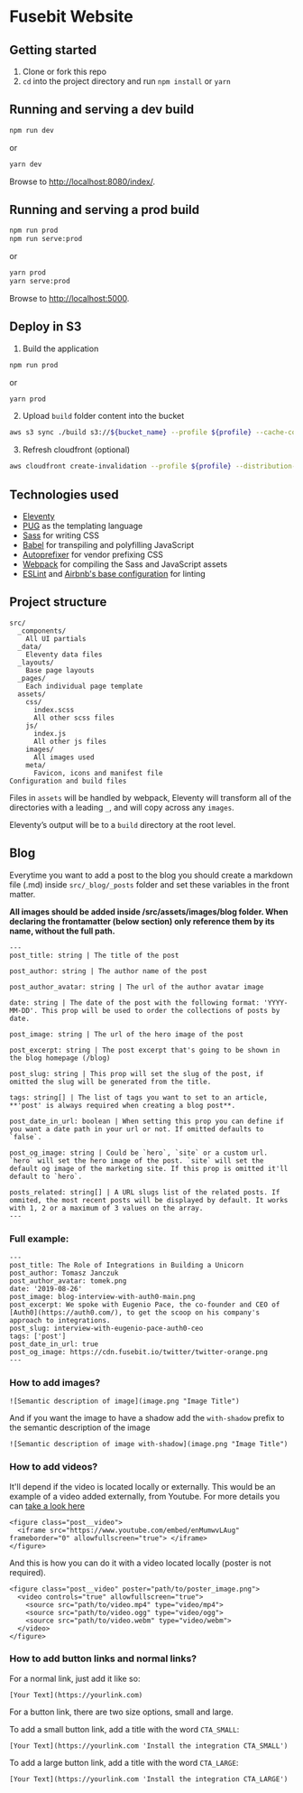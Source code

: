 # Fusebit Website

## Getting started

1. Clone or fork this repo
2. `cd` into the project directory and run `npm install` or `yarn`

## Running and serving a dev build

```sh
npm run dev
```

or

```sh
yarn dev
```

Browse to [http://localhost:8080/index/](http://localhost:8080/index/).

## Running and serving a prod build

```sh
npm run prod
npm run serve:prod
```

or

```sh
yarn prod
yarn serve:prod
```

Browse to [http://localhost:5000](http://localhost:5000).

## Deploy in S3

1) Build the application

```sh
npm run prod
```

or

```sh
yarn prod
```

2) Upload `build` folder content into the bucket

```sh
aws s3 sync ./build s3://${bucket_name} --profile ${profile} --cache-control max-age=31536000
```

3) Refresh cloudfront (optional)
```sh
aws cloudfront create-invalidation --profile ${profile} --distribution-id ${cloudfront_id} --paths '/*'
```

## Technologies used

* [Eleventy](https://www.11ty.dev/)
* [PUG](https://pugjs.org/) as the templating language
* [Sass](https://sass-lang.com/) for writing CSS
* [Babel](https://babeljs.io/) for transpiling and polyfilling JavaScript
* [Autoprefixer](https://github.com/postcss/autoprefixer) for vendor prefixing CSS
* [Webpack](https://webpack.js.org/) for compiling the Sass and JavaScript assets
* [ESLint](https://eslint.org/) and [Airbnb's base configuration](https://www.npmjs.com/package/eslint-config-airbnb-base) for linting

## Project structure

```
src/
  _components/
    All UI partials
  _data/
    Eleventy data files
  _layouts/
    Base page layouts
  _pages/
    Each individual page template
  assets/
    css/
      index.scss
      All other scss files
    js/
      index.js
      All other js files
    images/
      All images used
    meta/
      Favicon, icons and manifest file
Configuration and build files
```

Files in `assets` will be handled by webpack, Eleventy will transform all of the directories with a leading `_`, and will copy across any `images`.

Eleventy’s output will be to a `build` directory at the root level.

## Blog
Everytime you want to add a post to the blog you should create a markdown file (.md) inside `src/_blog/_posts` folder and set these variables in the front matter. 

**All images should be added inside /src/assets/images/blog folder. When declaring the frontamatter (below section) only reference them by its name, without the full path.**
```
---
post_title: string | The title of the post  

post_author: string | The author name of the post 

post_author_avatar: string | The url of the author avatar image

date: string | The date of the post with the following format: 'YYYY-MM-DD'. This prop will be used to order the collections of posts by date.

post_image: string | The url of the hero image of the post

post_excerpt: string | The post excerpt that's going to be shown in the blog homepage (/blog)

post_slug: string | This prop will set the slug of the post, if omitted the slug will be generated from the title.

tags: string[] | The list of tags you want to set to an article, **'post' is always required when creating a blog post**.

post_date_in_url: boolean | When setting this prop you can define if you want a date path in your url or not. If omitted defaults to `false`.

post_og_image: string | Could be `hero`, `site` or a custom url. `hero` will set the hero image of the post. `site` will set the default og image of the marketing site. If this prop is omitted it'll default to `hero`.

posts_related: string[] | A URL slugs list of the related posts. If ommited, the most recent posts will be displayed by default. It works with 1, 2 or a maximum of 3 values on the array.
---
```

### Full example:

```
---
post_title: The Role of Integrations in Building a Unicorn
post_author: Tomasz Janczuk
post_author_avatar: tomek.png
date: '2019-08-26'
post_image: blog-interview-with-auth0-main.png
post_excerpt: We spoke with Eugenio Pace, the co-founder and CEO of [Auth0](https://auth0.com/), to get the scoop on his company's approach to integrations.
post_slug: interview-with-eugenio-pace-auth0-ceo
tags: ['post']
post_date_in_url: true
post_og_image: https://cdn.fusebit.io/twitter/twitter-orange.png
---
```

### How to add images?

```
![Semantic description of image](image.png "Image Title")
```

And if you want the image to have a shadow add the `with-shadow` prefix to the
semantic description of the image

```
![Semantic description of image with-shadow](image.png "Image Title")
```

### How to add videos?

It'll depend if the video is located locally or externally. This would be an example of a video added externally, from Youtube. For more details you can [take a look here](https://about.gitlab.com/handbook/markdown-guide/#videos)

```
<figure class="post__video">
  <iframe src="https://www.youtube.com/embed/enMumwvLAug" frameborder="0" allowfullscreen="true"> </iframe>
</figure>
```

And this is how you can do it with a video located locally (poster is not required).

```
<figure class="post__video" poster="path/to/poster_image.png">
  <video controls="true" allowfullscreen="true">
    <source src="path/to/video.mp4" type="video/mp4">
    <source src="path/to/video.ogg" type="video/ogg">
    <source src="path/to/video.webm" type="video/webm">
  </video>
</figure>
```

### How to add button links and normal links?

For a normal link, just add it like so:

```
[Your Text](https://yourlink.com)
```

For a button link, there are two size options, small and large.

To add a small button link, add a title with the word `CTA_SMALL`:

```
[Your Text](https://yourlink.com 'Install the integration CTA_SMALL')
```

To add a large button link, add a title with the word `CTA_LARGE`:

```
[Your Text](https://yourlink.com 'Install the integration CTA_LARGE')
```
